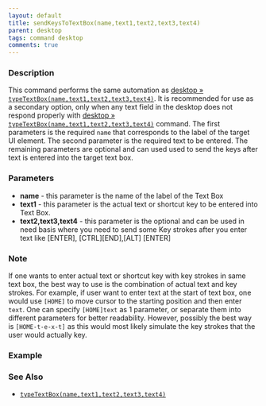 ```yaml
---
layout: default
title: sendKeysToTextBox(name,text1,text2,text3,text4)
parent: desktop
tags: command desktop
comments: true
---
```


### Description
This command performs the same automation as [desktop &raquo; `typeTextBox(name,text1,text2,text3,text4)`](typeTextBox(name,text1,text2,text3,text4)).
It is recommended for use as a secondary option, only when any text field in the desktop does not respond properly with 
[desktop &raquo; `typeTextBox(name,text1,text2,text3,text4)`](typeTextBox(name,text1,text2,text3,text4)) command. 
The first parameters is the required  `name` that corresponds to the label of the target UI element. The second parameter 
is the required text to be entered. The remaining parameters are optional and can used used to send the keys after 
text is entered into the target text box.


### Parameters
- **name** - this parameter is the name of the label of the Text Box
- **text1** - this parameter is the actual text or shortcut key to be entered into Text Box.
- **text2,text3,text4** - this parameter is the optional and can be used in need basis where you need to send some Key strokes after you enter text like \[ENTER\], \[CTRL\]\[END\],\[ALT\] \[ENTER\]  


### Note
If one wants to enter actual text or shortcut key with key strokes in same text box, the best way to use is the 
combination of actual text and key strokes. For example, if user want to enter text at the start of text box, one would 
use `[HOME]` to move cursor to the starting position and then enter `text`. One can specify `[HOME]text` as 1 parameter, 
or separate them into different parameters for better readability. However, possibly the best way is `[HOME-t-e-x-t]` 
as this would most likely simulate the key strokes that the user would actually key. 


### Example


### See Also
- [`typeTextBox(name,text1,text2,text3,text4)`](typeTextBox(name,text1,text2,text3,text4))